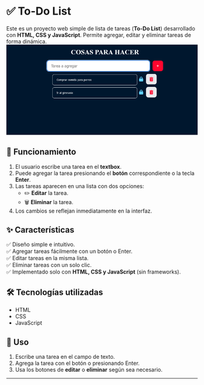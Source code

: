 # ✅ To-Do List  

Este es un proyecto web simple de lista de tareas (**To-Do List**) desarrollado con **HTML, CSS y JavaScript**. Permite agregar, editar y eliminar tareas de forma dinámica.  
![alt text][logo]

[logo]:https://github.com/Mariano-Javier/Draw.io/blob/master/To%20Do%20List.png?raw=true "TODOLIST"
## 🚀 Funcionamiento  

1. El usuario escribe una tarea en el **textbox**.  
2. Puede agregar la tarea presionando el **botón** correspondiente o la tecla **Enter**.  
3. Las tareas aparecen en una lista con dos opciones:  
   - ✏️ **Editar** la tarea.  
   - 🗑️ **Eliminar** la tarea.  
4. Los cambios se reflejan inmediatamente en la interfaz.  

## ✨ Características  

✅ Diseño simple e intuitivo.  
✅ Agregar tareas fácilmente con un botón o Enter.  
✅ Editar tareas en la misma lista.  
✅ Eliminar tareas con un solo clic.  
✅ Implementado solo con **HTML, CSS y JavaScript** (sin frameworks).  

## 🛠️ Tecnologías utilizadas  

- HTML  
- CSS  
- JavaScript  

## 📌 Uso  

1. Escribe una tarea en el campo de texto.  
2. Agrega la tarea con el botón o presionando Enter.  
3. Usa los botones de **editar** o **eliminar** según sea necesario.  

---

